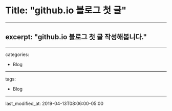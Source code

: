 # Title:  "github.io 블로그  첫 글"

___

## excerpt: "github.io 블로그 첫 글 작성해봅니다."

___
categories:

  * Blog
___
tags:

  * Blog
___
last_modified_at: 2019-04-13T08:06:00-05:00

